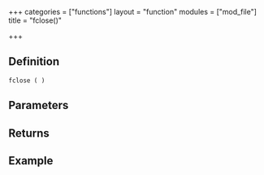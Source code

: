 +++
categories = ["functions"]
layout = "function"
modules = ["mod_file"]
title = "fclose()"

+++

## Definition

    fclose ( )

## Parameters

## Returns

## Example
